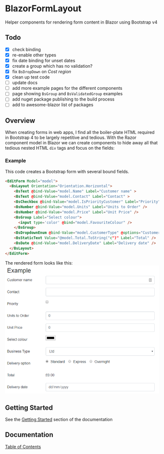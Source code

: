 # BlazorFormLayout
Helper components for rendering form content in Blazor using Bootstrap v4

## Todo

- [x] check binding
- [x] re-enable other types
- [x] fix date binding for unset dates
- [x] create a group which has no validation?
- [x] fix `BsDropDown` on _Cost region_
- [x] clean up test code
- [ ] update docs
- [ ] add more example pages for the different components
- [ ] page showing `BsGroup` and `BsValidatedGroup` examples
- [ ] add nuget package publishing to the build process
- [ ] add to awesome-blazor list of packages

## Overview

When creating forms in web apps, I find all the boiler-plate HTML required in Bootstrap 4 
to be largely repetitive and tedious. With the Razor component model in Blazor we can 
create components to hide away all that tedious nested HTML `div` tags and focus on the fields: 

### Example
This code creates a Bootstrap form with several bound fields.
```html
<EditForm Model="model">
  <BsLayout Orientation="Orientation.Horizontal">
    <BsText @bind-Value="model.Name" Label="Customer name" >
    <BsText @bind-Value="model.Contact" Label="Contact" >
    <BsCheckbox @bind-Value="model.IsPriorityCustomer" Label="Priority" />
    <BsNumber @bind-Value="model.Units" Label="Units to Order" />
    <BsNumber @bind-Value="model.Price" Label="Unit Price" />
    <BsGroup Label="Select colour">
      <input type='color' @bind="model.FavouriteColour" />
    </BsGroup>
    <BsDropdownEnum @bind-Value="model.CustomerType" @options="CustomerTypeList" Label="Business Type" />
    <BsStaticText Value="@model.Total.ToString("c")" Label="Total" />
    <BsDate @bind-Value="model.DeliveryDate" Label="Delivery date" />
  </BsLayout>
</EditForm>
```
The rendered form looks like this:
![Example Form](docs/img/ExampleForm.png)

## Getting Started

See the [Getting Started](docs/GettingStarted.md) section of the documentation

## Documentation

[Table of Contents](docs/_Contents_.md)